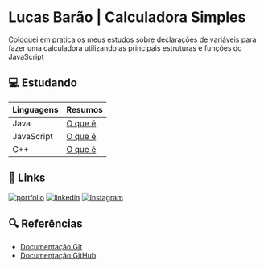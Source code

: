 # Lucas Barão | Calculadora Simples

Coloquei em pratica os meus estudos sobre declarações de variáveis para fazer uma calculadora utilizando as principais estruturas e funções do JavaScript

## 💻 Estudando

| Linguagens | Resumos |
|-------|---------|
|Java | [O que é](https://www.java.com/pt-BR/download/help/whatis_java.htmlr) |
|JavaScript|[O que é](https://developer.mozilla.org/pt-BR/docs/Learn/JavaScript/First_steps/What_is_JavaScript)|
|C++|[O que é](https://www.suasaulasparticulares.com.br/blog/que-e-que-serve-programacao) |

## 🔗 Links
[![portfolio](https://img.shields.io/badge/my_portfolio-000?style=for-the-badge&logo=ko-fi&logoColor=white)](https://github.com/baraolucas)
[![linkedin](https://img.shields.io/badge/linkedin-0A66C2?style=for-the-badge&logo=linkedin&logoColor=white)](https://www.linkedin.com/in/lucas-barao-164218229/)
[![Instagram](https://img.shields.io/badge/Instagram-000?style=for-the-badge&logo=instagram)](https://www.instagram.com/ls.barao/)

## 🔍 Referências
- [Documentação Git](https://git-scm.com/doc)
- [Documentação GitHub](https://docs.github.com/pt)
